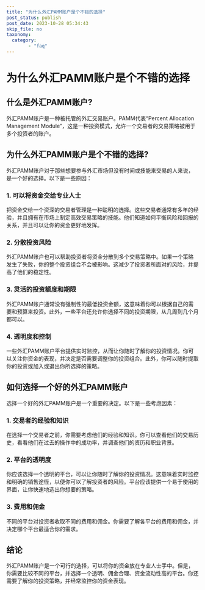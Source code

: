 ```yaml
---
title: "为什么外汇PAMM账户是个不错的选择"
post_status: publish
post_date: 2023-10-28 05:34:43
skip_file: no
taxonomy:
  category:
        - "faq"
---
```


# 为什么外汇PAMM账户是个不错的选择

## 什么是外汇PAMM账户?

外汇PAMM账户是一种被托管的外汇交易账户。PAMM代表“Percent Allocation Management Module”，这是一种投资模式，允许一个交易者的交易策略被用于多个投资者的账户。

## 为什么外汇PAMM账户是个不错的选择?

外汇PAMM账户对于那些想要参与外汇市场但没有时间或技能来交易的人来说，是一个好的选择。以下是一些原因：

### 1. 可以将资金交给专业人士

把资金交给一个资深的交易者管理是一种聪明的选择。这些交易者通常有多年的经验，并且拥有在市场上制定高效交易策略的技能。他们知道如何平衡风险和回报的关系，并且可以让你的资金更好地发挥。

### 2. 分散投资风险

外汇PAMM账户也可以帮助投资者将资金分散到多个交易策略中。如果一个策略发生了失败，你的整个投资组合不会被影响。这减少了投资者所面对的风险，并提高了他们的稳定性。

### 3. 灵活的投资额度和期限

外汇PAMM账户通常没有强制性的最低投资金额，这意味着你可以根据自己的需要和预算来投资。此外，一些平台还允许你选择不同的投资期限，从几周到几个月都可以。

### 4. 透明度和控制

一些外汇PAMM账户平台提供实时监控，从而让你随时了解你的投资情况。你可以关注你资金的表现，并决定是否需要调整你的投资组合。此外，你可以随时提取你的投资或加入或退出你所选择的策略。

## 如何选择一个好的外汇PAMM账户

选择一个好的外汇PAMM账户是一个重要的决定。以下是一些考虑因素：

### 1. 交易者的经验和知识

在选择一个交易者之前，你需要考虑他们的经验和知识。你可以查看他们的交易历史，看看他们在过去的操作中的成功率，并调查他们的资历和职业背景。

### 2. 平台的透明度

你应该选择一个透明的平台，可以让你随时了解你的投资情况。这意味着实时监控和明确的销售途径，以便你可以了解投资者的风险。平台应该提供一个易于使用的界面，让你快速地选出你想要的策略。

### 3. 费用和佣金

不同的平台对投资者收取不同的费用和佣金。你需要了解各平台的费用和佣金，并决定哪个平台最适合你的需求。

## 结论

外汇PAMM账户是一个可行的选择，可以将你的资金放在专业人士手中。但是，你需要比较不同的平台，并选择一个透明、佣金合理、资金流动性高的平台。你还需要了解你的投资策略，并经常监控你的资金表现。
